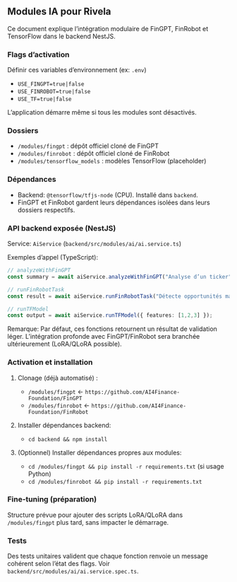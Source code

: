 ## Modules IA pour Rivela

Ce document explique l’intégration modulaire de FinGPT, FinRobot et TensorFlow dans le backend NestJS.

### Flags d’activation

Définir ces variables d’environnement (ex: `.env`)

- `USE_FINGPT=true|false`
- `USE_FINROBOT=true|false`
- `USE_TF=true|false`

L’application démarre même si tous les modules sont désactivés.

### Dossiers

- `/modules/fingpt` : dépôt officiel cloné de FinGPT
- `/modules/finrobot` : dépôt officiel cloné de FinRobot
- `/modules/tensorflow_models` : modèles TensorFlow (placeholder)

### Dépendances

- Backend: `@tensorflow/tfjs-node` (CPU). Installé dans `backend`.
- FinGPT et FinRobot gardent leurs dépendances isolées dans leurs dossiers respectifs.

### API backend exposée (NestJS)

Service: `AiService` (`backend/src/modules/ai/ai.service.ts`)

Exemples d’appel (TypeScript):

```ts
// analyzeWithFinGPT
const summary = await aiService.analyzeWithFinGPT("Analyse d’un ticker");

// runFinRobotTask
const result = await aiService.runFinRobotTask("Détecte opportunités marché");

// runTFModel
const output = await aiService.runTFModel({ features: [1,2,3] });
```

Remarque: Par défaut, ces fonctions retournent un résultat de validation léger. L’intégration profonde avec FinGPT/FinRobot sera branchée ultérieurement (LoRA/QLoRA possible).

### Activation et installation

1. Clonage (déjà automatisé) :
   - `/modules/fingpt` ← `https://github.com/AI4Finance-Foundation/FinGPT`
   - `/modules/finrobot` ← `https://github.com/AI4Finance-Foundation/FinRobot`

2. Installer dépendances backend:
   - `cd backend && npm install`

3. (Optionnel) Installer dépendances propres aux modules:
   - `cd /modules/fingpt && pip install -r requirements.txt` (si usage Python)
   - `cd /modules/finrobot && pip install -r requirements.txt`

### Fine-tuning (préparation)

Structure prévue pour ajouter des scripts LoRA/QLoRA dans `/modules/fingpt` plus tard, sans impacter le démarrage.

### Tests

Des tests unitaires valident que chaque fonction renvoie un message cohérent selon l’état des flags. Voir `backend/src/modules/ai/ai.service.spec.ts`.

